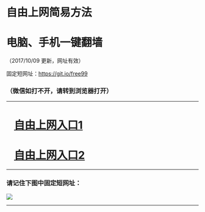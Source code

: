 ﻿# 自由上网简易方法

# 电脑、手机一键翻墙

（2017/10/09 更新，网址有效）

固定短网址：https://git.io/free99

### （微信如打不开，请转到浏览器打开）


***





# &nbsp;&nbsp; <a href="http://ft3211826982.fwq-tz-1001.info/fwqtz01.html?t=100900117449 " target="_blank">自由上网入口1</a>
# &nbsp;&nbsp; <a href="http://ft3075925153.fwq-tz-1002.info/fwqtz02.html?t=100900120216 " target="_blank">自由上网入口2</a>
***

### 请记住下图中固定短网址：

<img src="https://s3-us-west-2.amazonaws.com/fwq-1001/yjfq-20170905okok.png" /> 


***


